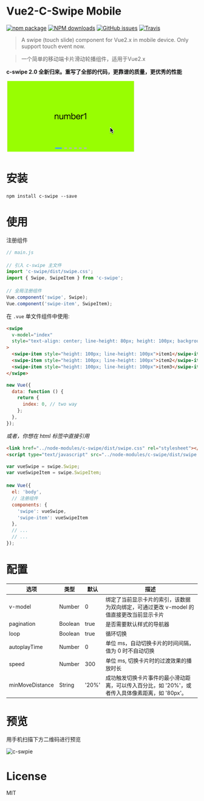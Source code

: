 # Vue2-C-Swipe Mobile

[![npm package](https://img.shields.io/npm/v/c-swipe.svg?style=flat-square)](https://www.npmjs.org/package/c-swipe)
[![NPM downloads](http://img.shields.io/npm/dm/c-swipe.svg?style=flat-square)](https://npmjs.org/package/c-swipe)
[![GitHub issues](https://img.shields.io/github/issues/pspgbhu/vue-swipe-mobile.svg)]()
[![Travis](https://travis-ci.org/pspgbhu/vue-swipe-mobile.svg?branch=master)]()

> A swipe (touch slide) component for Vue2.x in mobile device.
> Only support touch event now.

> 一个简单的移动端卡片滑动轮播组件，适用于Vue2.x

**c-swipe 2.0 全新归来。重写了全部的代码，更靠谱的质量，更优秀的性能**

![c-swipe](https://raw.githubusercontent.com/pspgbhu/pspgbhu.github.io/master/assets/img/cswipe-demo.gif)

# 安装
`npm install c-swipe --save`

# 使用

注册组件

```js
// main.js

// 引入 c-swipe 主文件
import 'c-swipe/dist/swipe.css';
import { Swipe, SwipeItem } from 'c-swipe';

// 全局注册组件
Vue.component('swipe', Swipe);
Vue.component('swipe-item', SwipeItem);
```

在 `.vue` 单文件组件中使用:

```html
<swipe
  v-model="index"
  style="text-align: center; line-height: 80px; height: 100px; background: #42b983;"
>
  <swipe-item style="height: 100px; line-height: 100px">item1</swipe-item>
  <swipe-item style="height: 100px; line-height: 100px">item2</swipe-item>
  <swipe-item style="height: 100px; line-height: 100px">item3</swipe-item>
</swipe>
```

```js
new Vue({
  data: function () {
    return {
      index: 0, // two way
    };
  },
});
```

*或者，你想在 html 标签中直接引用*
```html
<link href="../node-modules/c-swipe/dist/swipe.css" rel="stylesheet"></head>
<script type="text/javascript" src="../node-modules/c-swipe/dist/swipe.js"></script>
```
```js
var vueSwipe = swipe.Swipe;
var vueSwipeItem = swipe.SwipeItem;

new Vue({
  el: 'body',
  // 注册组件
  components: {
    'swipe': vueSwipe,
    'swipe-item': vueSwipeItem
  },
  // ...
  // ...
});
```

# 配置

| 选项 | 类型 | 默认  | 描述 |
| ------ | ---- | -------- | ----------- |
| v-model| Number | 0 | 绑定了当前显示卡片的索引，该数据为双向绑定，可通过更改 v-model 的值直接更改当前显示卡片 |
| pagination | Boolean | true | 是否需要默认样式的导航器 |
| loop | Boolean | true | 循环切换 |
| autoplayTime | Number | 0 | 单位 ms，自动切换卡片的时间间隔，值为 0 时不自动切换 |
| speed | Number | 300 | 单位 ms, 切换卡片时的过渡效果的播放时长
| minMoveDistance | String | '20%' | 成功触发切换卡片事件的最小滑动距离，可以传入百分比，如 '20%'，或者传入具体像素距离，如 '80px'。

# 预览

用手机扫描下方二维码进行预览

![c-swpie](https://user-images.githubusercontent.com/18444796/36627765-96ab7978-1982-11e8-862d-354cee86f89b.png)

# License

MIT
